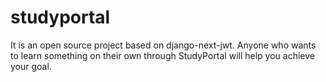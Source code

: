 # studyportal
It is an open source project based on django-next-jwt. Anyone who wants to learn something on their own through StudyPortal will help you achieve your goal.
